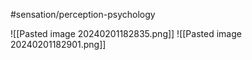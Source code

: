 #sensation/perception-psychology 

![[Pasted image 20240201182835.png]]
![[Pasted image 20240201182901.png]]
